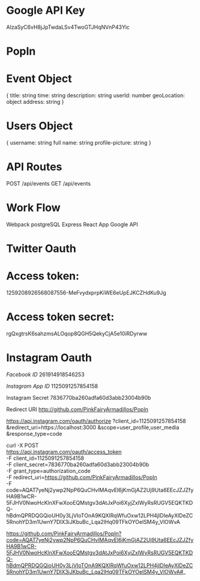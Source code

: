 <!-- Here is the schema for our Events and Users-->
# Google API Key
AIzaSyC6vH8jJpTwdaLSv4TwoGTJHqNVnP43Yic

# PopIn

# Event Object

{
title: string
time: string
description: string
userId: number
geoLocation: object 
address: string
}

# Users Object

<!-- Instagram API https://www.instagram.com/developer/endpoints/users/ -->

{
username: string
full name: string
profile-picture: string
}

# API Routes

POST /api/events
GET /api/events

# Work Flow

Webpack
postgreSQL
Express
React App
Google API

# Twitter Oauth

# Access token:

1259208926568087556-MeFvydxprpKiWE6eUpEJKCZHdKu9Jg

# Access token secret:

rgQxgtrsK6sahzmsALOqop8QGH5QekyCjA5e10iRDyrww

# Instagram Oauth

_Facebook ID_
261914918546253

_Instagram App ID_
1125091257854158

Instagram Secret
7836770ba260adfa60d3abb23004b90b

Redirect URI
http://github.com/PinkFairyArmadillos/PopIn

https://api.instagram.com/oauth/authorize
?client_id=1125091257854158
&redirect_uri=https://localhost:3000
&scope=user_profile,user_media
&response_type=code

curl -X POST \
 https://api.instagram.com/oauth/access_token \
 -F client_id=1125091257854158 \
 -F client_secret=7836770ba260adfa60d3abb23004b90b \
 -F grant_type=authorization_code \
 -F redirect_uri=https://github.com/PinkFairyArmadillos/PopIn \
 -F code=AQAT7yeNj2ywp2NpP6QuCHvlMAqvEl6jKmGjAZ2Uj9Uta6EEcJZJZfyHA9B1wCR-5FJHV0NwoHcKlnXFwXooEQMstgv3dAtJxPoi6XyjZxlWyRsRUGV5EQKTKDQ-hBdmQPRDQGQioUH0y3LjVIoTOnA9KQXlRqWfuOxw12LPH4jIDIeAyXlDeZC5RnohYD3m1UwnY7DlX3iJKbuBc_Lqa2lHq09TFkOYOelSM4y_VlOWvA

https://github.com/PinkFairyArmadillos/PopIn?code=AQAT7yeNj2ywp2NpP6QuCHvlMAqvEl6jKmGjAZ2Uj9Uta6EEcJZJZfyHA9B1wCR-5FJHV0NwoHcKlnXFwXooEQMstgv3dAtJxPoi6XyjZxlWyRsRUGV5EQKTKDQ-hBdmQPRDQGQioUH0y3LjVIoTOnA9KQXlRqWfuOxw12LPH4jIDIeAyXlDeZC5RnohYD3m1UwnY7DlX3iJKbuBc_Lqa2lHq09TFkOYOelSM4y_VlOWvA#_
